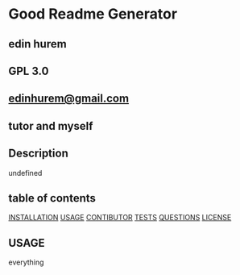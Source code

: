 # Good Readme Generator
## edin hurem
## GPL 3.0
## edinhurem@gmail.com
## tutor and myself

## Description
undefined
## table of contents
[INSTALLATION](#installation)
[USAGE](#usage)
[CONTIBUTOR](#contributor)
[TESTS](#test)
[QUESTIONS](#questions)
[LICENSE](#license)




## USAGE 
everything
